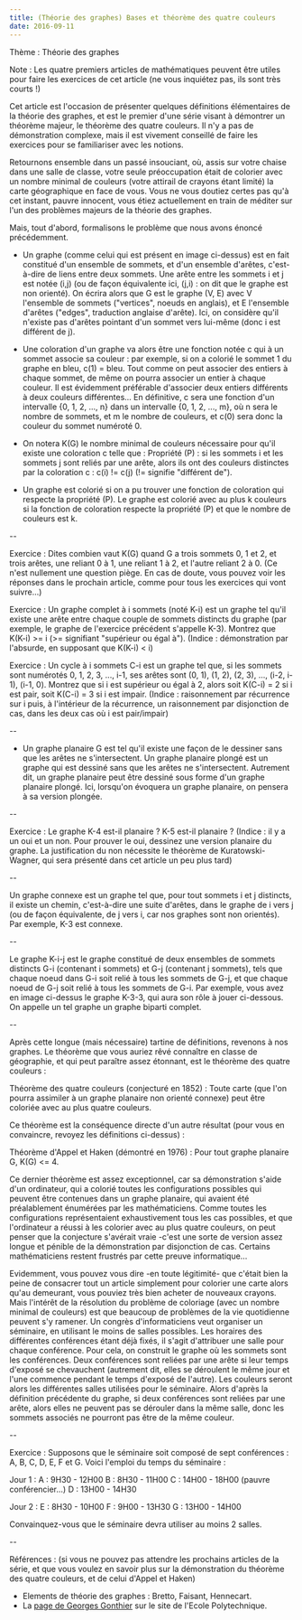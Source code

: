 ```yaml
---
title: (Théorie des graphes) Bases et théorème des quatre couleurs
date: 2016-09-11
---
```


Thème : Théorie des graphes

Note : Les quatre premiers articles de mathématiques peuvent être utiles pour faire les exercices de cet article (ne vous inquiétez pas, ils sont très courts !)

Cet article est l'occasion de présenter quelques définitions élémentaires de la théorie des graphes, et est le premier d'une série visant à démontrer un théorème majeur, le théorème des quatre couleurs. Il n'y a pas de démonstration complexe, mais il est vivement conseillé de faire les exercices pour se familiariser avec les notions.

Retournons ensemble dans un passé insouciant, où, assis sur votre chaise dans une salle de classe, votre seule préoccupation était de colorier avec un nombre minimal de couleurs (votre attirail de crayons étant limité) la carte géographique en face de vous. Vous ne vous doutiez certes pas qu'à cet instant, pauvre innocent, vous étiez actuellement en train de méditer sur l'un des problèmes majeurs de la théorie des graphes.

Mais, tout d'abord, formalisons le problème que nous avons énoncé précédemment.

- Un graphe (comme celui qui est présent en image ci-dessus) est en fait constitué d'un ensemble de sommets, et d'un ensemble d'arêtes, c'est-à-dire de liens entre deux sommets. Une arête entre les sommets i et j est notée (i,j) (ou de façon équivalente ici, (j,i) : on dit que le graphe est non orienté). On écrira alors que G est le graphe (V, E) avec V l'ensemble de sommets ("vertices", noeuds en anglais), et E l'ensemble d'arêtes ("edges", traduction anglaise d'arête). Ici, on considère qu'il n'existe pas d'arêtes pointant d'un sommet vers lui-même (donc i est différent de j).

- Une coloration d'un graphe va alors être une fonction notée c qui à un sommet associe sa couleur : par exemple, si on a colorié le sommet 1 du graphe en bleu, c(1) = bleu. Tout comme on peut associer des entiers à chaque sommet, de même on pourra associer un entier à chaque couleur. Il est évidemment préférable d'associer deux entiers différents à deux couleurs différentes... En définitive, c sera une fonction d'un intervalle {0, 1, 2, ..., n} dans un intervalle {0, 1, 2, ..., m}, où n sera le nombre de sommets, et m le nombre de couleurs, et c(0) sera donc la couleur du sommet numéroté 0.

- On notera K(G) le nombre minimal de couleurs nécessaire pour qu'il existe une coloration c telle que :
Propriété (P) : si les sommets i et les sommets j sont reliés par une arête, alors ils ont des couleurs distinctes par la coloration c : c(i) != c(j) (!= signifie "différent de").

- Un graphe est colorié si on a pu trouver une fonction de coloration qui respecte la propriété (P). Le graphe est colorié avec au plus k couleurs si la fonction de coloration respecte la propriété (P) et que le nombre de couleurs est k.

--

Exercice : Dites combien vaut K(G) quand G a trois sommets 0, 1 et 2, et trois arêtes, une reliant 0 à 1, une reliant 1 à 2, et l'autre reliant 2 à 0. (Ce n'est nullement une question piège. En cas de doute, vous pouvez voir les réponses dans le prochain article, comme pour tous les exercices qui vont suivre...)

Exercice : Un graphe complet à i sommets (noté K-i) est un graphe tel qu'il existe une arête entre chaque couple de sommets distincts du graphe (par exemple, le graphe de l'exercice précédent s'appelle K-3). Montrez que K(K-i) >= i (>= signifiant "supérieur ou égal à"). (Indice : démonstration par l'absurde, en supposant que K(K-i) < i)

Exercice : Un cycle à i sommets C-i est un graphe tel que, si les sommets sont numérotés 0, 1, 2, 3, ..., i-1, ses arêtes sont (0, 1), (1, 2), (2, 3), ..., (i-2, i-1), (i-1, 0). Montrez que si i est supérieur ou égal à 2, alors soit K(C-i) = 2 si i est pair, soit K(C-i) = 3 si i est impair. (Indice : raisonnement par récurrence sur i puis, à l'intérieur de la récurrence, un raisonnement par disjonction de cas, dans les deux cas où i est pair/impair)

--

- Un graphe planaire G est tel qu'il existe une façon de le dessiner sans que les arêtes ne s'intersectent. Un graphe planaire plongé est un graphe qui est dessiné sans que les arêtes ne s'intersectent. Autrement dit, un graphe planaire peut être dessiné sous forme d'un graphe planaire plongé. Ici, lorsqu'on évoquera un graphe planaire, on pensera à sa version plongée.

--

Exercice : Le graphe K-4 est-il planaire ? K-5 est-il planaire ? (Indice : il y a un oui et un non. Pour prouver le oui, dessinez une version planaire du graphe. La justification du non nécessite le théorème de Kuratowski-Wagner, qui sera présenté dans cet article un peu plus tard)

--

Un graphe connexe est un graphe tel que, pour tout sommets i et j distincts, il existe un chemin, c'est-à-dire une suite d'arêtes, dans le graphe de i vers j (ou de façon équivalente, de j vers i, car nos graphes sont non orientés). Par exemple, K-3 est connexe. 

--

Le graphe K-i-j est le graphe constitué de deux ensembles de sommets distincts G-i (contenant i sommets) et G-j (contenant j sommets), tels que chaque noeud dans G-i soit relié à tous les sommets de G-j, et que chaque noeud de G-j soit relié à tous les sommets de G-i. Par exemple, vous avez en image ci-dessus le graphe K-3-3, qui aura son rôle à jouer ci-dessous. On appelle un tel graphe un graphe biparti complet.

--

Après cette longue (mais nécessaire) tartine de définitions, revenons à nos graphes. Le théorème que vous auriez rêvé connaître en classe de géographie, et qui peut paraître assez étonnant, est le théorème des quatre couleurs :

Théorème des quatre couleurs (conjecturé en 1852) : Toute carte (que l'on pourra assimiler à un graphe planaire non orienté connexe) peut être coloriée avec au plus quatre couleurs. 

Ce théorème est la conséquence directe d'un autre résultat (pour vous en convaincre, revoyez les définitions ci-dessus) :

Théorème d'Appel et Haken (démontré en 1976) : Pour tout graphe planaire G, K(G) <= 4.

Ce dernier théorème est assez exceptionnel, car sa démonstration s'aide d'un ordinateur, qui a colorié toutes les configurations possibles qui peuvent être contenues dans un graphe planaire, qui avaient été préalablement énumérées par les mathématiciens. Comme toutes les configurations représentaient exhaustivement tous les cas possibles, et que l'ordinateur a réussi à les colorier avec au plus quatre couleurs, on peut penser que la conjecture s'avérait vraie -c'est une sorte de version assez longue et pénible de la démonstration par disjonction de cas. Certains mathématiciens restent frustrés par cette preuve informatique...

Evidemment, vous pouvez vous dire -en toute légitimité- que c'était bien la peine de consacrer tout un article simplement pour colorier une carte alors qu'au demeurant, vous pouviez très bien acheter de nouveaux crayons. Mais l'intérêt de la résolution du problème de coloriage (avec un nombre minimal de couleurs) est que beaucoup de problèmes de la vie quotidienne peuvent s'y ramener. Un congrès d'informaticiens veut organiser un séminaire, en utilisant le moins de salles possibles. Les horaires des différentes conférences étant déjà fixés, il s'agit d'attribuer une salle pour chaque conférence. Pour cela, on construit le graphe où les sommets sont les conférences. Deux conférences sont reliées par une arête si leur temps d'exposé se chevauchent (autrement dit, elles se déroulent le même jour et l'une commence pendant le temps d'exposé de l'autre). Les couleurs seront alors les différentes salles utilisées pour le séminaire. Alors d'après la définition précédente du graphe, si deux conférences sont reliées par une arête, alors elles ne peuvent pas se dérouler dans la même salle, donc les sommets associés ne pourront pas être de la même couleur.

--

Exercice : Supposons que le séminaire soit composé de sept conférences : A, B, C, D, E, F et G. Voici l'emploi du temps du séminaire :

Jour 1 :
A : 9H30 - 12H00
B : 8H30 - 11H00
C : 14H00 - 18H00 (pauvre conférencier...)
D : 13H00 - 14H30

Jour 2 :
E : 8H30 - 10H00
F : 9H00 - 13H30
G : 13H00 - 14H00

Convainquez-vous que le séminaire devra utiliser au moins 2 salles.

--

Références : (si vous ne pouvez pas attendre les prochains articles de la série, et que vous voulez en savoir plus sur la démonstration du théorème des quatre couleurs, et de celui d'Appel et Haken)
* Elements de théorie des graphes : Bretto, Faisant, Hennecart.
* La [page de Georges Gonthier]((http://enseignement.polytechnique.fr/profs/informatique/Georges.Gonthier/pi2000/pro/gonthier)) sur le site de l'Ecole Polytechnique.
